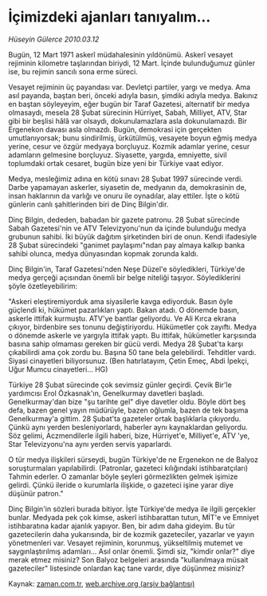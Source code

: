 # İçimizdeki ajanları tanıyalım...

*Hüseyin Gülerce 2010.03.12*

<td class="columnist-detail">
<p>Bugün, 12 Mart 1971 askerî müdahalesinin yıldönümü. Askerî vesayet rejiminin kilometre taşlarından biriydi, 12 Mart. İçinde bulunduğumuz günler ise, bu rejimin sancılı sona erme süreci.</p>
<p>
<div id="haberMetinDiv">
<p>Vesayet rejiminin üç payandası var. Devletçi partiler, yargı ve medya. Ama asıl payanda, baştan beri, önceki adıyla basın, şimdiki adıyla medya. Bakınız en baştan söyleyeyim, eğer bugün bir Taraf Gazetesi, alternatif bir medya olmasaydı, mesela 28 Şubat sürecinin Hürriyet, Sabah, Milliyet, ATV, Star gibi bir beşlisi hâlâ var olsaydı, dokunulamazlara asla dokunulamazdı. Bir Ergenekon davası asla olmazdı. Bugün, demokrasi için gerçekten umutlanıyorsak; bunu sindirilmiş, ürkütülmüş, vesayete boyun eğmiş medya yerine, cesur ve özgür medyaya borçluyuz. Kozmik adamlar yerine, cesur adamların gelmesine borçluyuz. Siyasette, yargıda, emniyette, sivil toplumdaki ortak cesaret, bugün bize yeni bir Türkiye vaat ediyor.
<p>Medya, mesleğimiz adına en kötü sınavı 28 Şubat 1997 sürecinde verdi. Darbe yapamayan askerler, siyasetin de, medyanın da, demokrasinin de, insan haklarının da varlığı ve onuru ile oynadılar, alay ettiler. İşte o kötü günlerin canlı şahitlerinden biri de Dinç Bilgin'dir.
<p>Dinç Bilgin, dededen, babadan bir gazete patronu. 28 Şubat sürecinde Sabah Gazetesi'nin ve ATV Televizyonu'nun da içinde bulunduğu medya grubunun sahibi. İki büyük dağıtım şirketinden biri de onun. Kendi ifadesiyle 28 Şubat sürecindeki "ganimet paylaşımı"ndan pay almaya kalkıp banka sahibi olunca, medya dünyasından kopmak zorunda kaldı.
<p>Dinç Bilgin'in, Taraf Gazetesi'nden Neşe Düzel'e söyledikleri, Türkiye'de medya gerçeği açısından önemli bir belge niteliği taşıyor. Söylediklerini şöyle özetleyebilirim:
<p>"Askeri eleştiremiyorduk ama siyasilerle kavga ediyorduk. Basın öyle güçlendi ki, hükümet pazarlıkları yaptı. Bakan atadı. O dönemde basın, askerle ittifak kurmuştu. ATV'ye bantlar geliyordu. Ve Ali Kırca ekrana çıkıyor, birdenbire ses tonunu değiştiriyordu. Hükümetler çok zayıftı. Medya o dönemde askerle ve yargıyla ittifak yaptı. Bu ittifak, hükümetler karşısında basına sahip olmaması gereken bir gücü verdi. Medya 28 Şubat'ta karşı çıkabilirdi ama çok zordu bu. Başına 50 tane bela gelebilirdi. Tehditler vardı. Siyasi cinayetleri biliyorsunuz. (Ben hatırlatayım, Çetin Emeç, Abdi İpekçi, Uğur Mumcu cinayetleri... HG) 
<p>Türkiye 28 Şubat sürecinde çok sevimsiz günler geçirdi. Çevik Bir'le yardımcısı Erol Özkasnak'ın, Genelkurmay davetleri başladı. Genelkurmay'dan bize "şu tarihte gel" diye davetler oldu. Böyle dört beş defa, bazen genel yayın müdürüyle, bazen oğlumla, bazen de tek başıma Genelkurmay'a gittim. 28 Şubat'ta gazeteler ortak başlıklarla çıkıyordu. Çünkü aynı yerden besleniyorlardı, haberler aynı kaynaklardan geliyordu. Söz gelimi, Aczmendilerle ilgili haberi, bize, Hürriyet'e, Milliyet'e, ATV 'ye, Star Televizyonu'na aynı yerden servis yaparlardı.
<p>O tür medya ilişkileri sürseydi, bugün Türkiye'de ne Ergenekon ne de Balyoz soruşturmaları yapılabilirdi. (Patronlar, gazeteci kılığındaki istihbaratçıları) Tahmin ederler. O zamanlar böyle şeyleri görmezlikten gelmek işimize gelirdi. Çünkü ileride o kurumlarla ilişkide, o gazeteci işine yarar diye düşünür patron."
<p>Dinç Bilgin'in sözleri burada bitiyor. İşte Türkiye'de medya ile ilgili gerçekler bunlar. Medyada pek çok kimse, askerî istihbarattan tutun, MİT'e ve Emniyet istihbaratına kadar ajanlık yapıyor. Ben, bir adım daha gideyim. Bu tür gazetecilerin daha yukarısında, bir de kozmik gazeteciler, yazarlar ve yayın yönetmenleri var. Vesayet rejiminin, korunmuş, yükseltilmiş mutemet ve saygınlaştırılmış adamları... Asıl onlar önemli. Şimdi siz, "kimdir onlar?" diye merak etmez misiniz? Son Balyoz belgeleri arasında "kullanılmaya müsait gazeteciler" listesinde onlardan kaç tane vardır, diye düşünmez misiniz? </p></p></p></p></p></p></p></p></div>
</p>
<a href="http://web.archive.org/web/20110107130749/mailto:h.gulerce@zaman.com.tr">
</a></td>

Kaynak: [zaman.com.tr](http://zaman.com.tr/yazar.do?yazino=960717), [web.archive.org (arşiv bağlantısı)](http://web.archive.org/web/20110107130749/http://www.zaman.com.tr/yazar.do?yazino=960717)
